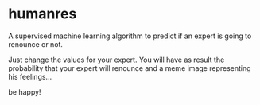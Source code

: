 # humanres
A supervised machine learning algorithm to predict if an expert is going to renounce or not. 

Just change the values for your expert. You will have as result the probability that your expert will renounce and a meme image representing his feelings...

be happy!
